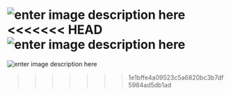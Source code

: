![enter image description here](http://drive.google.com/uc?export=view&id=1BYkc9bShyz8IpDkNaHJWJeoZCa21yWo7)
<<<<<<< HEAD
                                                                                                            ![enter image description here](http://drive.google.com/uc?export=view&id=1SLmC7L9oCO6Tnwvkp0jI86T7AKlGVJ_c)
=======
![enter image description here](http://drive.google.com/uc?export=view&id=1SLmC7L9oCO6Tnwvkp0jI86T7AKlGVJ_c)
>>>>>>> 1e1bffe4a09523c5a6820bc3b7df5984ad5db1ad
